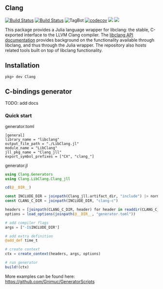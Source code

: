 ## Clang

[![Build Status](https://travis-ci.org/JuliaInterop/Clang.jl.svg?branch=master)](https://travis-ci.org/JuliaInterop/Clang.jl)
[![Build Status](https://github.com/JuliaInterop/Clang.jl/workflows/CI/badge.svg)](https://github.com/JuliaInterop/Clang.jl/actions)
![TagBot](https://github.com/JuliaInterop/Clang.jl/workflows/TagBot/badge.svg)
[![codecov](https://codecov.io/gh/JuliaInterop/Clang.jl/branch/master/graph/badge.svg)](https://codecov.io/gh/JuliaInterop/Clang.jl)
[![](https://img.shields.io/badge/docs-stable-blue.svg)](https://JuliaInterop.github.io/Clang.jl/stable)
[![](https://img.shields.io/badge/docs-dev-blue.svg)](https://JuliaInterop.github.io/Clang.jl/dev)

This package provides a Julia language wrapper for libclang: the stable, C-exported
interface to the LLVM Clang compiler. The [libclang API documentation](http://clang.llvm.org/doxygen/group__CINDEX.html)
provides background on the functionality available through libclang, and thus
through the Julia wrapper. The repository also hosts related tools built
on top of libclang functionality.

## Installation
```
pkg> dev Clang
```

## C-bindings generator

TODO: add docs

### Quick start

generator.toml
```
[general]
library_name = "libclang"
output_file_path = "./LibClang.jl"
module_name = "LibClang"
jll_pkg_name = "Clang_jll"
export_symbol_prefixes = ["CX", "clang_"]
```

generator.jl
```julia
using Clang.Generators
using Clang.LibClang.Clang_jll

cd(@__DIR__)

const INCLUDE_DIR = joinpath(Clang_jll.artifact_dir, "include") |> normpath
const CLANG_C_DIR = joinpath(INCLUDE_DIR, "clang-c")

headers = [joinpath(CLANG_C_DIR, header) for header in readdir(CLANG_C_DIR) if endswith(header, ".h")]
options = load_options(joinpath(@__DIR__, "generator.toml"))

# add compiler flags
args = ["-I$INCLUDE_DIR"]

# add extra definition
@add_def time_t

# create context
ctx = create_context(headers, args, options)

# run generator
build!(ctx)
```

More examples can be found here: https://github.com/Gnimuc/GeneratorScripts

